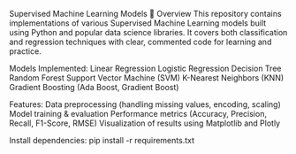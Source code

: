 Supervised Machine Learning Models
📌 Overview
This repository contains implementations of various Supervised Machine Learning models built using Python and popular data science libraries.
It covers both classification and regression techniques with clear, commented code for learning and practice.

Models Implemented:
Linear Regression
Logistic Regression
Decision Tree
Random Forest
Support Vector Machine (SVM)
K-Nearest Neighbors (KNN)
Gradient Boosting (Ada Boost, Gradient Boost)


Features:
Data preprocessing (handling missing values, encoding, scaling)
Model training & evaluation
Performance metrics (Accuracy, Precision, Recall, F1-Score, RMSE)
Visualization of results using Matplotlib and Plotly

Install dependencies:
pip install -r requirements.txt



